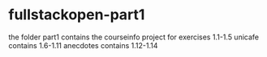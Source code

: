 # fullstackopen-part1

the folder part1 contains the courseinfo project for exercises 1.1-1.5
unicafe contains 1.6-1.11
anecdotes contains 1.12-1.14

